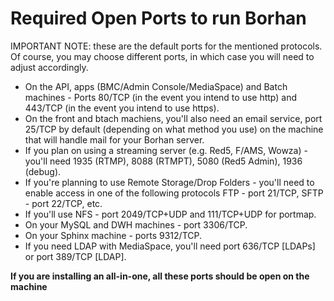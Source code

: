 # Required Open Ports to run Borhan
IMPORTANT NOTE: these are the default ports for the mentioned protocols. Of course, you may choose different ports, in which case you will need to adjust accordingly.

* On the API, apps (BMC/Admin Console/MediaSpace) and Batch machines - Ports 80/TCP (in the event you intend to use http) and 443/TCP (in the event you intend to use https).  
* On the front and btach machiens, you'll also need an email service, port 25/TCP by default (depending on what method you use) on the machine that will handle mail for your Borhan server.
* If you plan on using a streaming server (e.g. Red5, F/AMS, Wowza) - you'll need 1935 (RTMP), 8088 (RTMPT), 5080 (Red5 Admin), 1936 (debug).  
* If you're planning to use Remote Storage/Drop Folders - you'll need to enable access in one of the following protocols FTP - port 21/TCP, SFTP - port 22/TCP, etc.  
* If you'll use NFS - port 2049/TCP+UDP and 111/TCP+UDP for portmap.  
* On your MySQL and DWH machines - port 3306/TCP.  
* On your Sphinx machine - ports 9312/TCP.   
* If you need LDAP with MediaSpace, you'll need port 636/TCP [LDAPs] or port 389/TCP [LDAP].  

**If you are installing an all-in-one, all these ports should be open on the machine**
